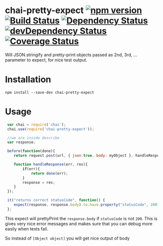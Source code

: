 chai-pretty-expect [![npm version](https://badge.fury.io/js/chai-pretty-expect.svg)](http://badge.fury.io/js/chai-pretty-expect) [![Build Status](https://travis-ci.org/debitoor/chai-pretty-expect.svg?branch=master)](https://travis-ci.org/debitoor/chai-pretty-expect) [![Dependency Status](https://david-dm.org/debitoor/chai-pretty-expect.svg)](https://david-dm.org/debitoor/chai-pretty-expect) [![devDependency Status](https://david-dm.org/debitoor/chai-pretty-expect/dev-status.svg)](https://david-dm.org/debitoor/chai-pretty-expect#info=devDependencies) [![Coverage Status](https://coveralls.io/repos/debitoor/chai-pretty-expect/badge.svg?branch=master&service=github)](https://coveralls.io/github/debitoor/chai-pretty-expect?branch=master)
==================

Will JSON.stringify and pretty-print objects passed as 2nd, 3rd, ... parameter to expect, for nice test output.

Installation
============
`npm install --save-dev chai-pretty-expect`

Usage
=====

```js
 var chai = require('chai');
 chai.use(require('chai-pretty-expect'));

 //we are inside describe
 var response;

 before(function(done){
    return request.post(url, { json:true, body: myObject }, handleResponse); //post invalid json

    function handleResponse(err, res){
        if(err){
            return done(err);
        }
        response = res;
    }
 });

 it("returns correct statusCode", function() {
    expect(response, response.body).to.have.property("statusCode", 200);
 };

```

 This expect will prettyPrint the `response.body` if `statusCode` is not `200`. This is gives very nice error messages and makes sure that you can debug more easily when tests fail.

 So instead of `[Object object]` you will get nice output of body

